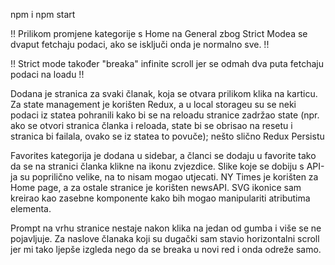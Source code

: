 npm i
npm start

!! Prilikom promjene kategorije s Home na General zbog Strict Modea se dvaput fetchaju podaci, ako se isključi onda je normalno sve. !!

!! Strict mode također "breaka" infinite scroll jer se odmah dva puta fetchaju podaci na loadu !!

Dodana je stranica za svaki članak, koja se otvara prilikom klika na karticu.
Za state management je korišten Redux, a u local storageu su se neki podaci iz statea pohranili kako bi se na reloadu stranice zadržao state (npr. ako se otvori stranica članka i reloada, state bi se obrisao na resetu i stranica bi failala, ovako se iz statea to povuče); nešto slično Redux Persistu

Favorites kategorija je dodana u sidebar, a članci se dodaju u favorite tako da se na stranici članka klikne na ikonu zvjezdice.
Slike koje se dobiju s API-ja su poprilično velike, na to nisam mogao utjecati. NY Times je korišten za Home page, a za ostale stranice je korišten newsAPI.
SVG ikonice sam kreirao kao zasebne komponente kako bih mogao manipulariti atributima elementa.

Prompt na vrhu stranice nestaje nakon klika na jedan od gumba i više se ne pojavljuje.
Za naslove članaka koji su dugački sam stavio horizontalni scroll jer mi tako ljepše izgleda nego da se breaka u novi red i onda odreže samo.
